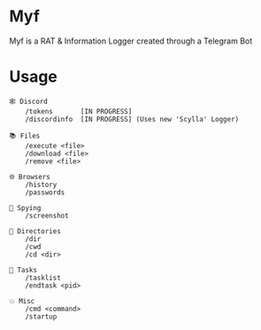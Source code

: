 # Myf
Myf is a RAT &amp; Information Logger created through a Telegram Bot

# Usage

	🕸️ Discord
		/tokens       [IN PROGRESS]
		/discordinfo  [IN PROGRESS] (Uses new 'Scylla' Logger)

	📚 Files
		/execute <file>
		/download <file>
		/remove <file>

	🌐 Browsers
		/history
		/passwords

	📸 Spying
		/screenshot

	📁 Directories
		/dir  
		/cwd
		/cd <dir>

	👾 Tasks
		/tasklist
		/endtask <pid>

	💥 Misc
		/cmd <command>
		/startup
